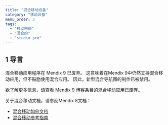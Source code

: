 ```yaml
---
title: "混合移动设备"
category: "移动设备"
menu_order: 3
tags:
  - "移动网络"
  - "混合的"
  - "studio pro"
---
```


## 1 导言

混合移动应用程序在 Mendix 9 已废弃。 这意味着在Mendix 9中仍然支持混合移动应用，但不鼓励使用混合应用。 因此，新型混合导航图的制作已被禁用。

欲了解更多信息，请查看 [Mendix 9](https://www.mendix.com/blog/hybrid-mobile-apps-deprecation-with-mendix-9/) 博客条目的混合移动应用已废弃。

关于混合移动文档，请参阅Mendix 8文档：

* [混合移动如何文档](/howto8/mobile/hybrid-mobile)
* [混合移动参考指南](/refguide8/hybrid-mobile)


